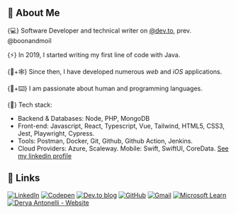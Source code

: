 

## 👾 About Me

{💻} Software Developer and technical writer on [@dev.to](https://dev.to/dantonelli), prev. @boonandmoil

{⚡️} In 2019, I started writing my first line of code with Java.

{📱+🕸️} Since then, I have developed numerous *web* and *iOS* applications.

{💬+⌨️} I am passionate about human and programming languages.

{🐳} Tech stack:
- Backend & Databases: Node, PHP, MongoDB
- Front-end: Javascript, React, Typescript, Vue, Tailwind, HTML5, CSS3, Jest, Playwright, Cypress.
- Tools: Postman, Docker, Git, Github, Github Action, Jenkins.
- Cloud Providers: Azure, Scaleway.
Mobile: Swift, SwiftUI, CoreData. [See my linkedin profile](https://www.linkedin.com/in/derya-a-antonelli/)


## 🔗 Links

[![LinkedIn](https://img.shields.io/badge/LinkedIn-%230077B5.svg?logo=linkedin&logoColor=white)](https://linkedin.com/in/https://www.linkedin.com/in/derya-a-antonelli/) [![Codepen](https://img.shields.io/badge/Codepen-000000?style=for-the-badge&logo=codepen&logoColor=white)](https://codepen.io/https://codepen.io/d-antonelli) [![Dev.to blog](https://img.shields.io/badge/dev.to-0A0A0A?style=for-the-badge&logo=dev.to&logoColor=white)](https://dev.to/dantonelli) [![GitHub](https://img.shields.io/badge/github-%23121011.svg?style=for-the-badge&logo=github&logoColor=white)](https://github.com/D-Antonelli) [![Gmail](https://img.shields.io/badge/Gmail-D14836?style=for-the-badge&logo=gmail&logoColor=white)](mailto:derya.antonelli@gmail.com) [![Microsoft Learn](https://img.shields.io/badge/Microsoft_Learn-258ffa?style=for-the-badge&logo=microsoft&logoColor=white)](https://learn.microsoft.com/en-us/users/derya-1603/achievements) [![Derya Antonelli - Website](https://img.shields.io/badge/Derya_Antonelli-FFFFFF)](https://www.deryasdesktop.com)


